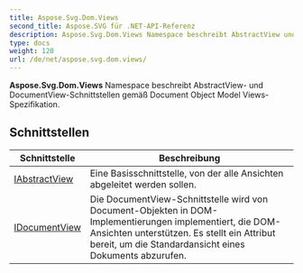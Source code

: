 ```yaml
---
title: Aspose.Svg.Dom.Views
second_title: Aspose.SVG für .NET-API-Referenz
description: Aspose.Svg.Dom.Views Namespace beschreibt AbstractView und DocumentViewSchnittstellen gemäß Document Object Model ViewsSpezifikation.
type: docs
weight: 120
url: /de/net/aspose.svg.dom.views/
---
```

**Aspose.Svg.Dom.Views** Namespace beschreibt AbstractView- und DocumentView-Schnittstellen gemäß Document Object Model Views-Spezifikation.

## Schnittstellen

| Schnittstelle | Beschreibung |
| --- | --- |
| [IAbstractView](./iabstractview/) | Eine Basisschnittstelle, von der alle Ansichten abgeleitet werden sollen. |
| [IDocumentView](./idocumentview/) | Die DocumentView-Schnittstelle wird von Document-Objekten in DOM-Implementierungen implementiert, die DOM-Ansichten unterstützen. Es stellt ein Attribut bereit, um die Standardansicht eines Dokuments abzurufen. |


